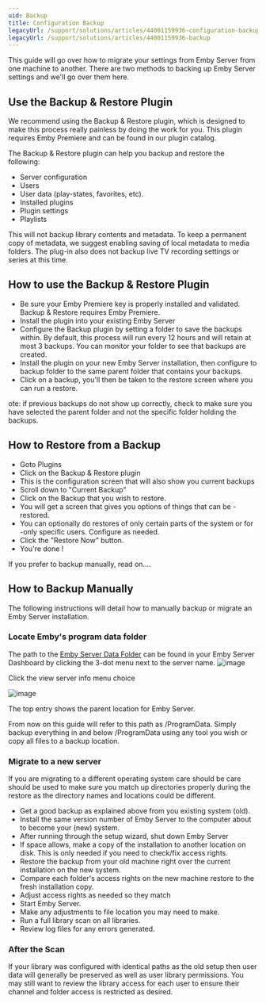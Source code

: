 ```yaml
---
uid: Backup
title: Configuration Backup
legacyUrl: /support/solutions/articles/44001159936-configuration-backup
legacyUrl: /support/solutions/articles/44001159936-backup
---
```


This guide will go over how to migrate your settings from Emby Server from one machine to another. There are two methods to backing up Emby Server settings and we'll go over them here.

## Use the Backup & Restore Plugin

We recommend using the Backup & Restore plugin, which is designed to make this process really painless by doing the work for you. This plugin requires Emby Premiere and can be found in our plugin catalog.

The Backup & Restore plugin can help you backup and restore the following:

* Server configuration
* Users
* User data (play-states, favorites, etc).
* Installed plugins
* Plugin settings
* Playlists

This will not backup library contents and metadata. To keep a permanent copy of metadata, we suggest enabling saving of local metadata to media folders.  The plug-in also does not backup live TV recording settings or series at this time.

## How to use the Backup & Restore Plugin
* Be sure your Emby Premiere key is properly installed and validated.  Backup & Restore requires Emby Premiere.
* Install the plugin into your existing Emby Server
* Configure the Backup plugin by setting a folder to save the backups within.
By default, this process will run every 12 hours and will retain at most 3 backups. You can monitor your folder to see that backups are created.
* Install the plugin on your new Emby Server installation, then configure to backup folder to the same parent folder that contains your backups.
* Click on a backup, you'll then be taken to the restore screen where you can run a restore.

ote: if previous backups do not show up correctly, check to make sure you have selected the parent folder and not the specific folder holding the backups.

## How to Restore from a Backup
- Goto Plugins
- Click on the Backup & Restore plugin
- This is the configuration screen that will also show you current backups
- Scroll down to "Current Backup"
- Click on the Backup that you wish to restore.
- You will get a screen that gives you options of things that can be - restored.
- You can optionally do restores of only certain parts of the system or for  -only specific users.  Configure as needed.
- Click the "Restore Now" button.
- You're done !

If you prefer to backup manually, read on....

## How to Backup Manually

The following instructions will detail how to manually backup or migrate an Emby Server installation.

### Locate Emby's program data folder

The path to the [Emby Server Data Folder](Server-Data-Folder.md) can be found in your Emby Server Dashboard by clicking the 3-dot menu next to the server name.
![image](https://github.com/EmbySupport/Emby.Docs/assets/10695413/869368a5-6154-41f0-afe3-cfb8afc1b27f)

Click the view server info menu choice

![image](https://github.com/EmbySupport/Emby.Docs/assets/10695413/a5f23826-d1d0-4901-8fbf-ebbd667234a8)

The top entry shows the parent location for Emby Server.

From now on this guide will refer to this path as /ProgramData.
Simply backup everything in and below /ProgramData using any tool you wish or copy all files to a backup location.

### Migrate to a new server

If you are migrating to a different operating system care should be care should be used to make sure you match up directories properly during the restore as the directory names and locations could be different.

 - Get a good backup as explained above from you existing system (old).
 - Install the same version number of Emby Server to the computer about to become your (new) system.
 - After running through the setup wizard, shut down Emby Server
 - If space allows, make a copy of the installation to another location on disk. This is only needed if you need to check/fix access rights.
 - Restore the backup from your old machine right over the current installation on the new system.
 - Compare each folder's access rights on the new machine restore to the fresh installation copy.
 - Adjust access rights as needed so they match
 - Start Emby Server.
 - Make any adjustments to file location you may need to make.
 - Run a full library scan on all libraries.
 - Review log files for any errors generated.

### After the Scan

If your library was configured with identical paths as the old setup then user data will generally be preserved as well as user library permissions. You may still want to review the library access for each user to ensure their channel and folder access is restricted as desired.
